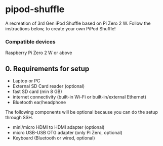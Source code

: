 # pipod-shuffle
A recreation of 3rd Gen iPod Shuffle based on Pi Zero 2 W.
Follow the instructions below, to create your own PiPod Shuffle!

### Compatible devices
Raspberry Pi Zero 2 W or above

## 0. Requirements for setup
- Laptop or PC 
- External SD Card reader (optional)
- fast SD card (min 8 GB)
- internet connectivity (built-in Wi-Fi or built-in/external Ethernet)
- Bluetooth ear/headphone
  
The following components will be optional because you can do the setup through SSH.

- mini/micro HDMI to HDMI adapter (optional)
- micro USB-USB OTG adapter (only Pi Zero, optional)
- Keyboard (Bluetooth or wired, optional)
